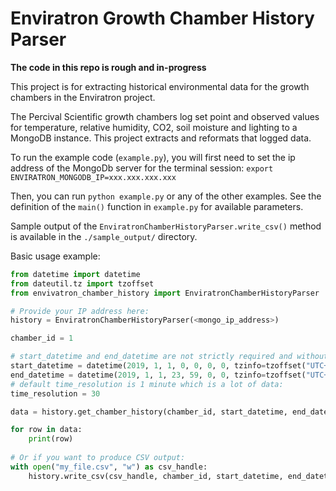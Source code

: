 # Enviratron Growth Chamber History Parser

__The code in this repo is rough and in-progress__

This project is for extracting historical environmental data for the growth chambers in the Enviratron project. 

The Percival Scientific growth chambers log set point and observed values for temperature, relative humidity, CO2, soil moisture and lighting
to a MongoDB instance. This project extracts and reformats that logged data.


To run the example code (`example.py`), you will first need to set the ip address of the MongoDb server for the terminal session: `export ENVIRATRON_MONGODB_IP=xxx.xxx.xxx.xxx`

Then, you can run `python example.py` or any of the other examples. See the definition of the `main()` function in `example.py` for available parameters.


Sample output of the `EnviratronChamberHistoryParser.write_csv()` method is available in the `./sample_output/` directory.

Basic usage example:
```python
from datetime import datetime
from dateutil.tz import tzoffset
from envivatron_chamber_history import EnviratronChamberHistoryParser

# Provide your IP address here:
history = EnviratronChamberHistoryParser(<mongo_ip_address>)

chamber_id = 1

# start_datetime and end_datetime are not strictly required and without them the default will be all data:
start_datetime = datetime(2019, 1, 1, 0, 0, 0, 0, tzinfo=tzoffset("UTC+0", 0))
end_datetime = datetime(2019, 1, 1, 23, 59, 0, 0, tzinfo=tzoffset("UTC+0", 0))
# default time_resolution is 1 minute which is a lot of data:
time_resolution = 30

data = history.get_chamber_history(chamber_id, start_datetime, end_datetime, time_resolution)

for row in data:
    print(row)
    
# Or if you want to produce CSV output:
with open("my_file.csv", "w") as csv_handle:
    history.write_csv(csv_handle, chamber_id, start_datetime, end_datetime, time_resolution)
    
```

 